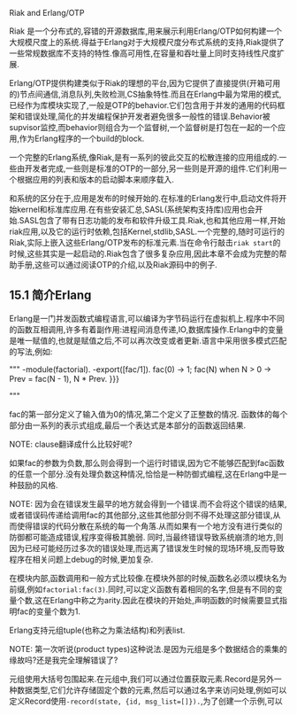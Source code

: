 Riak and Erlang/OTP

Riak 是一个分布式的,容错的开源数据库,用来展示利用Erlang/OTP如何构建一个大规模尺度上的系统.得益于Erlang对于大规模尺度分布式系统的支持,Riak提供了一些常规数据库不支持的特性.像高可用性,在容量和吞吐量上同时支持线性尺度扩展.

Erlang/OTP提供构建类似于Riak的理想的平台,因为它提供了直接提供(开箱可用的)节点间通信,消息队列,失败检测,CS抽象特性.而且在Erlang中最为常用的模式,已经作为库模块实现了,一般是OTP的behavior.它们包含用于并发的通用的代码框架和错误处理,简化的并发编程保护开发者避免很多一般性的错误.Behavior被supvisor监控,而behavior则组合为一个监督树,一个监督树是打包在一起的一个应用,作为Erlang程序的一个build的block.

一个完整的Erlang系统,像Riak,是有一系列的彼此交互的松散连接的应用组成的.一些由开发者完成,一些则是标准的OTP的一部分,另一些则是开源的组件.它们利用一个根据应用的列表和版本的启动脚本来顺序载入.

和系统的区分在于,应用是发布的时候开始的.在标准的Erlang发行中,启动文件将开始kernel和标准库应用.在有些安装汇总,SASL(系统架构支持库)应用也会开始.SASL包含了带有日志功能的发布和软件升级工具.Riak,也和其他应用一样,开始riak应用,以及它的运行时依赖,包括Kernel,stdlib,SASL.一个完整的,随时可运行的Riak,实际上嵌入这些Erlang/OTP发布的标准元素.当在命令行敲击`riak start`的时候,这些其实是一起启动的.Riak包含了很多复杂应用,因此本章不会成为完整的帮助手册,这些可以通过阅读OTP的介绍,以及Riak源码中的例子.

## 15.1 简介Erlang
Erlang是一门并发函数式编程语言,可以编译为字节码运行在虚拟机上.程序中不同的函数互相调用,许多有着副作用:进程间消息传递,IO,数据库操作.Erlang中的变量是唯一赋值的,也就是赋值之后,不可以再次改变或者更新.语言中采用很多模式匹配的写法,例如:

"""
-module(factorial).
-export([fac/1]).
fac(0) -> 1;
fac(N) when N > 0 ->
    Prev = fac(N - 1),
    N * Prev.
    }}}

"""

fac的第一部分定义了输入值为0的情况,第二个定义了正整数的情况.
函数体的每个部分由一系列的表示式组成,最后一个表达式是本部分的函数返回结果.

NOTE:
clause翻译成什么比较好呢?

如果fac的参数为负数,那么则会得到一个运行时错误,因为它不能够匹配到fac函数的任意一个部分.没有处理负数这种情况,恰恰是一种防御式编程,这在Erlang中是一种鼓励的风格.

NOTE:
因为会在错误发生最早的地方就会得到一个错误.而不会将这个错误的结果,或者错误码传递给调用fac的其他部分,这些其他部分则不得不处理这部分错误,从而使得错误的代码分散在系统的每一个角落.从而如果有一个地方没有进行类似的防御都可能造成错误,程序变得极其脆弱.
同时,当最终错误导致系统崩溃的地方,则因为已经可能经历过多次的错误处理,而远离了错误发生时候的现场环境,反而导致程序在相关问题上debug的时候,更加复杂.

在模块内部,函数调用和一般方式比较像.在模块外部的时候,函数名必须以模块名为前缀,例如`factorial:fac(3)`.同时,可以定义函数有着相同的名字,但是有不同的变量个数,这在Erlang中称之为arity.因此在模块的开始处,声明函数的时候需要显式指明fac的变量个数为1.

Erlang支持元组tuple(也称之为乘法结构)和列表list.

NOTE:
第一次听说(product types)这种说法.是因为元组是多个数据结合的乘集的缘故吗?还是我完全理解错误了?

元组使用大括号包围起来.在元组中,我们可以通过位置获取元素.Record是另外一种数据类型,它们允许存储固定个数的元素,然后可以通过名字来访问处理,例如可以定义Record使用`-record(state, {id, msg_list=[]}).`,为了创建一个示例,可以

